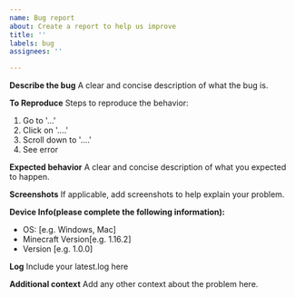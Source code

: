 ```yaml
---
name: Bug report
about: Create a report to help us improve
title: ''
labels: bug
assignees: ''

---
```


**Describe the bug**
A clear and concise description of what the bug is.

**To Reproduce**
Steps to reproduce the behavior:
1. Go to '...'
2. Click on '....'
3. Scroll down to '....'
4. See error

**Expected behavior**
A clear and concise description of what you expected to happen.

**Screenshots**
If applicable, add screenshots to help explain your problem.

**Device Info(please complete the following information):**
 - OS: [e.g. Windows, Mac]
 - Minecraft Version[e.g. 1.16.2]
 - Version [e.g. 1.0.0]


**Log**
Include your latest.log here

**Additional context**
Add any other context about the problem here.
